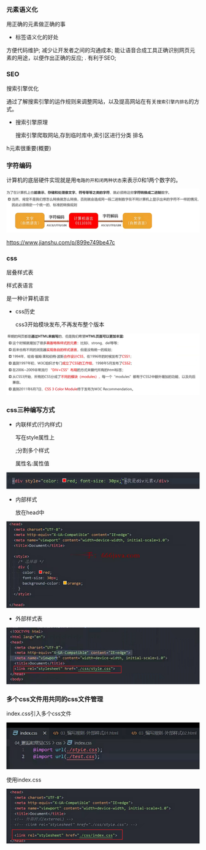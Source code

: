 ### 元素语义化

用正确的元素做正确的事

* 标签语义化的好处

方便代码维护;
减少让开发者之间的沟通成本;
能让语音合成工具正确识别网页元素的用途，以便作出正确的反应; .
有利于SEO;

### SEO

搜索引擎优化

通过了解搜索引擎的运作规则来调整网站，以及提高网站在有关`搜索引擎内排名`的方式。

* 搜索引擎原理

  搜索引擎爬取网站,存到临时库中,索引区进行分类 排名

h元素很重要(概要)

### 字符编码

计算机的底层硬件实现就是用`电路的开和闭两种状态`来表示0和1两个数字的。

![image-20231226204911848](img/image-20231226204911848.png)

https://www.jianshu.com/p/899e749be47c

### css

层叠样式表

样式表语言

是一种计算机语言

* css历史

  css3开始模块发布,不再发布整个版本

![image-20231226215838681](img/image-20231226215838681.png)

### css三种编写方式

* 内联样式(行内样式)

  写在style属性上

  ;分割多个样式

  属性名:属性值

![image-20231226220648978](img/image-20231226220648978.png)

* 内部样式

  放在head中

![image-20231226223417171](img/image-20231226223417171.png)

* 外部样式表

![image-20231226224432253](img/image-20231226224432253.png)

### 多个css文件用共同的css文件管理

index.css引入多个css文件

![image-20231226224729807](img/image-20231226224729807.png)

使用index.css

![image-20231226224654486](img/image-20231226224654486.png)


